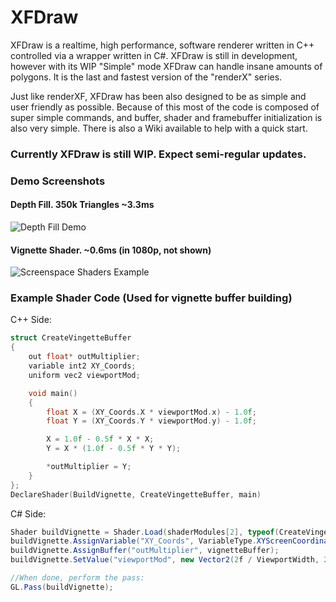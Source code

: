 # XFDraw
XFDraw is a realtime, high performance, software renderer written in C++ controlled via a wrapper written in C#. XFDraw is still in development, however with its WIP "Simple" mode XFDraw can handle insane amounts of polygons. It is the last and fastest version of the "renderX" series.


Just like renderXF, XFDraw has been also designed to be as simple and user friendly as possible. Because of this most of the code is composed of super simple commands, and buffer, shader and framebuffer initialization is also very simple. There is also a Wiki available to help with a quick start.

### Currently XFDraw is still WIP. Expect semi-regular updates.

### Demo Screenshots
#### Depth Fill. 350k Triangles ~3.3ms
![Depth Fill Demo](https://i.imgur.com/OlIJDbv.png)

#### Vignette Shader. ~0.6ms (in 1080p, not shown)
![Screenspace Shaders Example](https://i.imgur.com/gBNrAQr.png)

### Example Shader Code (Used for vignette buffer building)
C++ Side:
```c++
struct CreateVingetteBuffer
{
	out float* outMultiplier;
	variable int2 XY_Coords;
	uniform vec2 viewportMod;

	void main()
	{
		float X = (XY_Coords.X * viewportMod.x) - 1.0f;
		float Y = (XY_Coords.Y * viewportMod.y) - 1.0f;

		X = 1.0f - 0.5f * X * X;
		Y = X * (1.0f - 0.5f * Y * Y);

		*outMultiplier = Y;
	}
};
DeclareShader(BuildVignette, CreateVingetteBuffer, main)
```
C# Side:
```c#
Shader buildVignette = Shader.Load(shaderModules[2], typeof(CreateVingetteBuffer));
buildVignette.AssignVariable("XY_Coords", VariableType.XYScreenCoordinates);
buildVignette.AssignBuffer("outMultiplier", vignetteBuffer);
buildVignette.SetValue("viewportMod", new Vector2(2f / ViewportWidth, 2f / ViewportHeight));

//When done, perform the pass:
GL.Pass(buildVignette);
```

